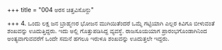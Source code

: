 +++
title = "004 ಅರಸ ಚಿತ್ತವಿಸೊನ್ದು"

+++
4. ಒಂದು ಲಕ್ಷ ಜನ ಬ್ರಾಹ್ಮಣರ ಭೋಜನ ಮುಗಿಯಿತೆಂದರೆ ಒಮ್ಮೆ ಗಟ್ಟಿಯಾಗಿ ಎಲ್ಲರ ಕಿವಿಗೂ ಬೀಳುವಂತೆ ಶಂಖವನ್ನು ಊದುತ್ತಿದ್ದರು. ಇದು ಅಲ್ಲಿ ಗೊತ್ತುಪಡಿಸಿದ್ದ ವ್ಯವಸ್ಥೆ. ರಾಜಸೂಯಯಾಗ ಪ್ರಾರಂಭಗೊಂಡಾಗಿನಿಂದ ಅಂತ್ಯವಾಗುವವರೆಗೆ ಒಂದೇ ಸಮನೆ ಹಗಲೂ ಇರುಳೂ ಶಂಖವನ್ನು ಊದುತ್ತಲೇ ಇದ್ದರು.